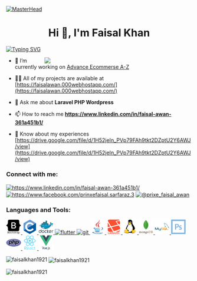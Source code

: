[![MasterHead](https://camo.githubusercontent.com/ba9f3bd30647e352a3f5e1e45eb45c6ec7bad6155cd16aaedf4a426738da0ca5/68747470733a2f2f696e646f616e616c79746963612e636f6d2f7374617469632f696d616765732f62616e6e6572722e676966)](https://github.com/Faisalkhan1921)
<h1 align="center">Hi 👋, I'm Faisal Khan</h1>


[![Typing SVG](https://readme-typing-svg.demolab.com?font=Fira+Code&duration=5208&pause=1000&color=2248F7&width=435&lines=Assalam-o-Alaikum%2C+I+am+Faisal+Khan;A+passionate+Laravel%2FPHP+Developer;Feel+Free+to+Contact+me)](https://github.com/Faisalkhan1921)


<img align="right" width="400px" src="https://camo.githubusercontent.com/8403a0f093f386f02b715cb204b86e6c4820918499a7024ddebd01cbcb8c26d0/68747470733a2f2f6d65646961302e67697068792e636f6d2f6d656469612f7167515567674143335066763638377150432f67697068792e6769663f6369643d6563663035653437327673366b74746a726b6f7832746535316f636a7a6674646c68777476666362743763636c746772267269643d67697068792e6769662663743d67" />

- 🔭 I’m currently working on [Advance Ecommerse A-Z](https://github.com/Faisalkhan1921/Advance-ecommerse.git)

- 👨‍💻 All of my projects are available at [https://faisalawan.000webhostapp.com/](https://faisalawan.000webhostapp.com/)

- 💬 Ask me about **Laravel PHP Wordpress**

- 📫 How to reach me **https://www.linkedin.com/in/faisal-awan-361a451b1/**

- 📄 Know about my experiences [https://drive.google.com/file/d/1H52jeIn_PVp79FAh9tkt2DZptU2Y6AWJ/view](https://drive.google.com/file/d/1H52jeIn_PVp79FAh9tkt2DZptU2Y6AWJ/view)

<h3 align="left">Connect with me:</h3>
<p align="left">
<a href="https://linkedin.com/in/https://www.linkedin.com/in/faisal-awan-361a451b1/" target="blank"><img align="center" src="https://raw.githubusercontent.com/rahuldkjain/github-profile-readme-generator/master/src/images/icons/Social/linked-in-alt.svg" alt="https://www.linkedin.com/in/faisal-awan-361a451b1/" height="30" width="40" /></a>
<a href="https://fb.com/https://www.facebook.com/prinxefaisal.sarfaraz.3" target="blank"><img align="center" src="https://raw.githubusercontent.com/rahuldkjain/github-profile-readme-generator/master/src/images/icons/Social/facebook.svg" alt="https://www.facebook.com/prinxefaisal.sarfaraz.3" height="30" width="40" /></a>
<a href="https://instagram.com/@prixe_faisal_awan" target="blank"><img align="center" src="https://raw.githubusercontent.com/rahuldkjain/github-profile-readme-generator/master/src/images/icons/Social/instagram.svg" alt="@prixe_faisal_awan" height="30" width="40" /></a>
</p>

<h3 align="left">Languages and Tools:</h3>
<p align="left"> <a href="https://getbootstrap.com" target="_blank" rel="noreferrer"> <img src="https://raw.githubusercontent.com/devicons/devicon/master/icons/bootstrap/bootstrap-plain-wordmark.svg" alt="bootstrap" width="40" height="40"/> </a> <a href="https://www.cprogramming.com/" target="_blank" rel="noreferrer"> <img src="https://raw.githubusercontent.com/devicons/devicon/master/icons/c/c-original.svg" alt="c" width="40" height="40"/> </a> <a href="https://www.docker.com/" target="_blank" rel="noreferrer"> <img src="https://raw.githubusercontent.com/devicons/devicon/master/icons/docker/docker-original-wordmark.svg" alt="docker" width="40" height="40"/> </a> <a href="https://flutter.dev" target="_blank" rel="noreferrer"> <img src="https://www.vectorlogo.zone/logos/flutterio/flutterio-icon.svg" alt="flutter" width="40" height="40"/> </a> <a href="https://git-scm.com/" target="_blank" rel="noreferrer"> <img src="https://www.vectorlogo.zone/logos/git-scm/git-scm-icon.svg" alt="git" width="40" height="40"/> </a> <a href="https://www.java.com" target="_blank" rel="noreferrer"> <img src="https://raw.githubusercontent.com/devicons/devicon/master/icons/java/java-original.svg" alt="java" width="40" height="40"/> </a> <a href="https://laravel.com/" target="_blank" rel="noreferrer"> <img src="https://raw.githubusercontent.com/devicons/devicon/master/icons/laravel/laravel-plain-wordmark.svg" alt="laravel" width="40" height="40"/> </a> <a href="https://www.linux.org/" target="_blank" rel="noreferrer"> <img src="https://raw.githubusercontent.com/devicons/devicon/master/icons/linux/linux-original.svg" alt="linux" width="40" height="40"/> </a> <a href="https://www.mongodb.com/" target="_blank" rel="noreferrer"> <img src="https://raw.githubusercontent.com/devicons/devicon/master/icons/mongodb/mongodb-original-wordmark.svg" alt="mongodb" width="40" height="40"/> </a> <a href="https://www.mysql.com/" target="_blank" rel="noreferrer"> <img src="https://raw.githubusercontent.com/devicons/devicon/master/icons/mysql/mysql-original-wordmark.svg" alt="mysql" width="40" height="40"/> </a> <a href="https://www.photoshop.com/en" target="_blank" rel="noreferrer"> <img src="https://raw.githubusercontent.com/devicons/devicon/master/icons/photoshop/photoshop-line.svg" alt="photoshop" width="40" height="40"/> </a> <a href="https://www.php.net" target="_blank" rel="noreferrer"> <img src="https://raw.githubusercontent.com/devicons/devicon/master/icons/php/php-original.svg" alt="php" width="40" height="40"/> </a> <a href="https://reactjs.org/" target="_blank" rel="noreferrer"> <img src="https://raw.githubusercontent.com/devicons/devicon/master/icons/react/react-original-wordmark.svg" alt="react" width="40" height="40"/> </a> <a href="https://vuejs.org/" target="_blank" rel="noreferrer"> <img src="https://raw.githubusercontent.com/devicons/devicon/master/icons/vuejs/vuejs-original-wordmark.svg" alt="vuejs" width="40" height="40"/> </a> </p>

<p><img align="left" src="https://github-readme-stats.vercel.app/api/top-langs?username=faisalkhan1921&show_icons=true&locale=en&layout=compact" alt="faisalkhan1921" /></p>

<p>&nbsp;<img align="center" src="https://github-readme-stats.vercel.app/api?username=faisalkhan1921&show_icons=true&locale=en" alt="faisalkhan1921" /></p>

<p><img align="center" src="https://github-readme-streak-stats.herokuapp.com/?user=faisalkhan1921&" alt="faisalkhan1921" /></p>
